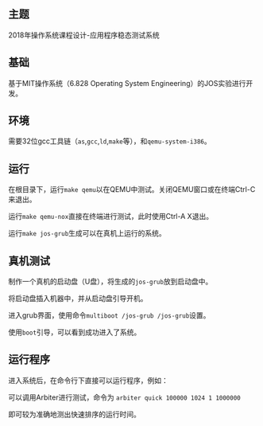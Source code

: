 ## 主题

2018年操作系统课程设计-应用程序稳态测试系统

## 基础

基于MIT操作系统（6.828 Operating System Engineering）的JOS实验进行开发。

## 环境

需要32位gcc工具链（`as`,`gcc`,`ld`,`make`等），和`qemu-system-i386`。

## 运行

在根目录下，运行`make qemu`以在QEMU中测试。关闭QEMU窗口或在终端Ctrl-C来退出。

运行`make qemu-nox`直接在终端进行测试，此时使用Ctrl-A X退出。

运行`make jos-grub`生成可以在真机上运行的系统。

## 真机测试

制作一个真机的启动盘（U盘），将生成的`jos-grub`放到启动盘中。

将启动盘插入机器中，并从启动盘引导开机。

进入grub界面，使用命令`multiboot /jos-grub /jos-grub`设置。

使用`boot`引导，可以看到成功进入了系统。

## 运行程序

进入系统后，在命令行下直接可以运行程序，例如：

可以调用Arbiter进行测试，命令为 `arbiter quick 100000 1024 1 1000000`

即可较为准确地测出快速排序的运行时间。